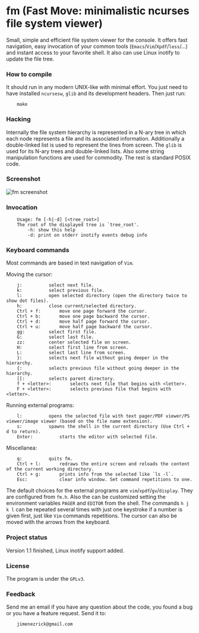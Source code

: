 fm (Fast Move: minimalistic ncurses file system viewer)
=======================================================
Small, simple and efficient file system viewer for the console. It offers fast navigation, easy invocation of your common tools (`Emacs`/`Vim`/`Xpdf`/`less`/...) and instant access to your favorite shell. It also can use Linux inotify to update the file tree.

### How to compile
It should run in any modern UNIX-like with minimal effort. You just need to have installed `ncursesw`, `glib` and its development headers. Then just run:

		make

### Hacking
Internally the file system hierarchy is represented in a N-ary tree in which each node represents a file and its associated information. Additionally a double-linked list is used to represent the lines from screen. The `glib` is used for its N-ary trees and double-linked lists. Also some string manipulation functions are used for commodity. The rest is standard POSIX code.

### Screenshot
![fm screenshot](http://cloud.github.com/downloads/jimenezrick/fast-move/fm-screenshot.png)

### Invocation
		Usage: fm [-h|-d] [<tree_root>]
		The root of the displayed tree is `tree_root'.
			-h: show this help
			-d: print on stderr inotify events debug info

### Keyboard commands
Most commands are based in text navigation of `Vim`.

Moving the cursor:

		j:			select next file.
		k:			select previous file.
		l:			open selected directory (open the directory twice to show dot files).
		h:			close current/selected directory.
		Ctrl + f:		move one page forward the cursor.
		Ctrl + b:		move one page backward the cursor.
		Ctrl + d:		move half page forward the cursor.
		Ctrl + u:		move half page backward the cursor.
		gg:			select first file.
		G:			select last file.
		zz:			center selected file on screen.
		H:			select first line from screen.
		L:			select last line from screen.
		}:			selects next file without going deeper in the hierarchy.
		{:			selects previous file without going deeper in the hierarchy.
		[[:			selects parent directory.
		f + <letter>:		selects next file that begins with <letter>.
		F + <letter>:		selects previous file that begins with <letter>.

Running external programs:

		l:			opens the selected file with text pager/PDF viewer/PS viewer/image viewer (based on the file name extension).
		s:			spawns the shell in the current directory (Use Ctrl + d to return).
		Enter:			starts the editor with selected file.

Miscellanea:

		q:			quits fm.
		Ctrl + l:		redraws the entire screen and reloads the content of the current working directory.
		Ctrl + g:		prints info from the selected like `ls -l`.
		Esc:			clear info window. Set command repetitions to one.

The default choices for the external programs are `vim`/`xpdf`/`gv`/`display`. They are configured from `fm.h`. Also the can be customized setting the environment variables `PAGER` and `EDITOR` from the shell.  The commands `h j k l` can be repeated several times with just one keystroke if a number is given first, just like `Vim` commands repetitions. The cursor can also be moved with the arrows from the keyboard.

### Project status
Version 1.1 finished, Linux inotify support added.

### License
The program is under the `GPLv3`.

### Feedback
Send me an email if you have any question about the code, you found a bug or you have a feature request. Send it to:

		jimenezrick@gmail.com
